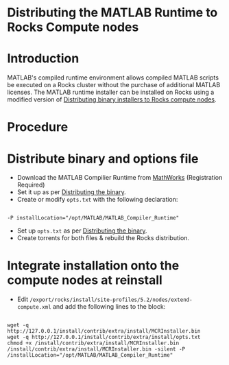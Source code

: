 # Distributing the MATLAB Runtime to Rocks Compute nodes

# Introduction

MATLAB's compiled runtime environment allows compiled MATLAB scripts be executed on a Rocks cluster without the purchase of additional MATLAB licenses. The MATLAB runtime installer can be installed on Rocks using a modified version of [Distributing binary installers to Rocks compute nodes](/wiki/spaces/BeSTGRID/pages/3818228438).

# Procedure

# Distribute binary and options file

- Download the MATLAB Compilier Runtime from [MathWorks](http://www.mathworks.com/downloads/web_downloads/) (Registration Required)
- Set it up as per [Distributing the binary](distributing-binary-installers-to-rocks-compute-nodes.md).
- Create or modify `opts.txt` with the following declaration:

``` 

-P installLocation="/opt/MATLAB/MATLAB_Compiler_Runtime"

```
- Set up `opts.txt` as per [Distributing the binary](distributing-binary-installers-to-rocks-compute-nodes.md).
- Create torrents for both files & rebuild the Rocks distribution.

# Integrate installation onto the compute nodes at reinstall

- Edit `/export/rocks/install/site-profiles/5.2/nodes/extend-compute.xml` and add the following lines to the  block:

``` 

wget -q http://127.0.0.1/install/contrib/extra/install/MCRInstaller.bin
wget -q http://127.0.0.1/install/contrib/extra/install/opts.txt
chmod +x /install/contrib/extra/install/MCRInstaller.bin
/install/contrib/extra/install/MCRInstaller.bin -silent -P /installLocation="/opt/MATLAB/MATLAB_Compiler_Runtime"

```

